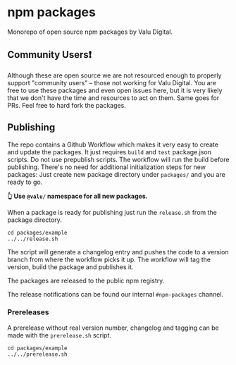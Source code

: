 # npm packages

Monorepo of open source npm packages by Valu Digital.

## Community Users❗️

Although these are open source we are not resourced enough to properly support
"community users" – those not working for Valu Digital. You are free to use
these packages and even open issues here, but it is very likely that we don't
have the time and resources to act on them. Same goes for PRs. Feel free to hard
fork the packages.

## Publishing

The repo contains a Github Workflow which makes it very easy to create and
update the packages. It just requires `build` and `test` package.json scripts.
Do not use prepublish scripts. The workflow will run the build before
publishing. There's no need for additional initialization steps for new
packages: Just create new package directory under `packages/` and you are ready
to go.

**👆 Use `@valu/` namespace for all new packages.**

When a package is ready for publishing just run the `release.sh` from the
package directory.

```
cd packages/example
../../release.sh
```

The script will generate a changelog entry and pushes the code to a version
branch from where the workflow picks it up. The workflow will tag the version,
build the package and publishes it.

The packages are released to the public npm registry.

The release notifications can be found our internal `#npm-packages` channel.

### Prereleases

A prerelease without real version number, changelog and tagging can be made with
the `prerelease.sh` script.

```
cd packages/example
../../prerelease.sh
```
